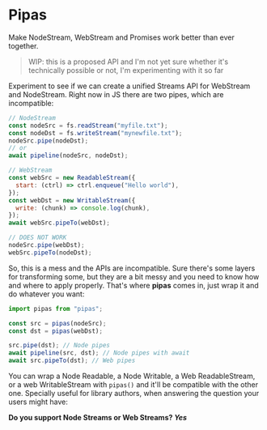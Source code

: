 # Pipas

Make NodeStream, WebStream and Promises work better than ever together.

> WIP: this is a proposed API and I'm not yet sure whether it's technically possible or not, I'm experimenting with it so far

Experiment to see if we can create a unified Streams API for WebStream and NodeStream. Right now in JS there are two pipes, which are incompatible:

```js
// NodeStream
const nodeSrc = fs.readStream("myfile.txt");
const nodeDst = fs.writeStream("mynewfile.txt");
nodeSrc.pipe(nodeDst);
// or
await pipeline(nodeSrc, nodeDst);

// WebStream
const webSrc = new ReadableStream({
  start: (ctrl) => ctrl.enqueue("Hello world"),
});
const webDst = new WritableStream({
  write: (chunk) => console.log(chunk),
});
await webSrc.pipeTo(webDst);

// DOES NOT WORK
nodeSrc.pipe(webDst);
webSrc.pipeTo(nodeDst);
```

So, this is a mess and the APIs are incompatible. Sure there's some layers for transforming some, but they are a bit messy and you need to know how and where to apply properly. That's where **pipas** comes in, just wrap it and do whatever you want:

```js
import pipas from "pipas";

const src = pipas(nodeSrc);
const dst = pipas(webDst);

src.pipe(dst); // Node pipes
await pipeline(src, dst); // Node pipes with await
await src.pipeTo(dst); // Web pipes
```

You can wrap a Node Readable, a Node Writable, a Web ReadableStream, or a web WritableStream with `pipas()` and it'll be compatible with the other one. Specially useful for library authors, when answering the question your users might have:

**Do you support Node Streams or Web Streams? _Yes_**
